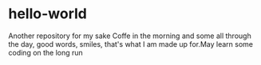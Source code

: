 # hello-world
Another repository for my sake
Coffe in the morning and some all through the day, good words, smiles, that's what I am made up for.May learn some coding on the long run
